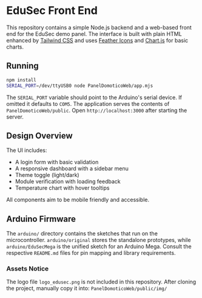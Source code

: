 # EduSec Front End

This repository contains a simple Node.js backend and a web-based front end for the EduSec demo panel. The interface is built with plain HTML enhanced by [Tailwind CSS](https://tailwindcss.com/) and uses [Feather Icons](https://feathericons.com/) and [Chart.js](https://www.chartjs.org/) for basic charts.

## Running

```bash
npm install
SERIAL_PORT=/dev/ttyUSB0 node PanelDomoticoWeb/app.mjs
```
The `SERIAL_PORT` variable should point to the Arduino's serial device.
If omitted it defaults to `COM5`. The application serves the contents of
`PanelDomoticoWeb/public`. Open `http://localhost:3000` after starting the
server.

## Design Overview

The UI includes:

- A login form with basic validation
- A responsive dashboard with a sidebar menu
- Theme toggle (light/dark)
- Module verification with loading feedback
- Temperature chart with hover tooltips


All components aim to be mobile friendly and accessible.

## Arduino Firmware

The `arduino/` directory contains the sketches that run on the microcontroller.
`arduino/original` stores the standalone prototypes, while
`arduino/EduSecMega` is the unified sketch for an Arduino Mega. Consult the
respective `README.md` files for pin mapping and library requirements.

### Assets Notice
The logo file `logo_edusec.png` is not included in this repository.
After cloning the project, manually copy it into:
`PanelDomoticoWeb/public/img/`
